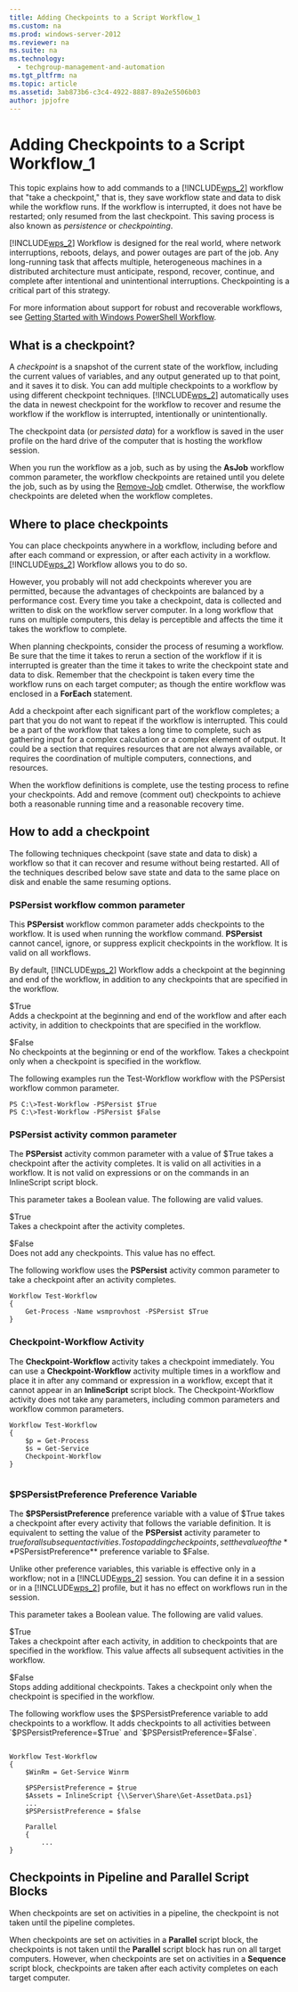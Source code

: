 ```yaml
---
title: Adding Checkpoints to a Script Workflow_1
ms.custom: na
ms.prod: windows-server-2012
ms.reviewer: na
ms.suite: na
ms.technology: 
  - techgroup-management-and-automation
ms.tgt_pltfrm: na
ms.topic: article
ms.assetid: 3ab873b6-c3c4-4922-8887-89a2e5506b03
author: jpjofre
---
```

# Adding Checkpoints to a Script Workflow_1
This topic explains how to add commands to a [!INCLUDE[wps_2](../Token/wps_2_md.md)] workflow that "take a checkpoint," that is, they save workflow state and data to disk while the workflow runs. If the workflow is interrupted, it does not have be restarted; only resumed from the last checkpoint. This saving process is also known as *persistence* or *checkpointing*.  
  
[!INCLUDE[wps_2](../Token/wps_2_md.md)] Workflow is designed for the real world, where network interruptions, reboots, delays, and power outages are part of the job. Any long\-running task that affects multiple, heterogeneous machines in a distributed architecture must anticipate, respond, recover, continue, and complete after intentional and unintentional interruptions. Checkpointing is a critical part of this strategy.  
  
For more information about support for robust and recoverable workflows, see [Getting Started with Windows PowerShell Workflow](../Topic/Getting-Started-with-Windows-PowerShell-Workflow.md).  
  
## What is a checkpoint?  
A *checkpoint* is a snapshot of the current state of the workflow, including the current values of variables, and any output generated up to that point, and it saves it to disk. You can add multiple checkpoints to a workflow by using different checkpoint techniques. [!INCLUDE[wps_2](../Token/wps_2_md.md)] automatically uses the data in newest checkpoint for the workflow to recover and resume the workflow if the workflow is interrupted, intentionally or unintentionally.  
  
The checkpoint data \(or *persisted data*\) for a workflow is saved in the user profile on the hard drive of the computer that is hosting the workflow session.  
  
When you run the workflow as a job, such as by using the **AsJob** workflow common parameter, the workflow checkpoints are retained until you delete the job, such as by using the [Remove\-Job](http://go.microsoft.com/fwlink/?LinkID=113377) cmdlet. Otherwise, the workflow checkpoints are deleted when the workflow completes.  
  
## Where to place checkpoints  
You can place checkpoints anywhere in a workflow, including before and after each command or expression, or after each activity in a workflow. [!INCLUDE[wps_2](../Token/wps_2_md.md)] Workflow allows you to do so.  
  
However, you probably will not add checkpoints wherever you are permitted, because the advantages of checkpoints are balanced by a performance cost. Every time you take a checkpoint, data is collected and written to disk on the workflow server computer. In a long workflow that runs on multiple computers, this delay is perceptible and affects the time it takes the workflow to complete.  
  
When planning checkpoints, consider the process of resuming a workflow. Be sure that the time it takes to rerun a section of the workflow if it is interrupted is greater than the time it takes to write the checkpoint state and data to disk. Remember that the checkpoint is taken every time the workflow runs on each target computer; as though the entire workflow was enclosed in a **ForEach** statement.  
  
Add a checkpoint after each significant part of the workflow completes; a part that you do not want to repeat if the workflow is interrupted. This could be a part of the workflow that takes a long time to complete, such as gathering input for a complex calculation or a complex element of output. It could be a section that requires resources that are not always available, or requires the coordination of multiple computers, connections, and resources.  
  
When the workflow definitions is complete, use the testing process to  refine your checkpoints. Add and remove \(comment out\) checkpoints to achieve both a reasonable running time and a reasonable recovery time.  
  
## How to add a checkpoint  
The following techniques checkpoint \(save state and data to disk\) a workflow so that it can recover and resume without being restarted. All of the techniques described below save state and data to the same place on disk and enable the same resuming options.  
  
### PSPersist workflow common parameter  
This **PSPersist** workflow common parameter adds checkpoints to the workflow. It is used when running the workflow command. **PSPersist** cannot cancel, ignore, or suppress explicit checkpoints in the workflow. It is valid on all workflows.  
  
By default, [!INCLUDE[wps_2](../Token/wps_2_md.md)] Workflow adds a checkpoint at the beginning and end of the workflow, in addition to any checkpoints that are specified in the workflow.  
  
$True  
Adds a checkpoint at the beginning and end of the workflow and after each activity, in addition to checkpoints that are specified in the workflow.  
  
$False  
No checkpoints at the beginning or end of the workflow. Takes a checkpoint only when a checkpoint is specified in the workflow.  
  
The following examples run the Test\-Workflow workflow with the PSPersist workflow common parameter.  
  
```  
PS C:\>Test-Workflow -PSPersist $True  
PS C:\>Test-Workflow -PSPersist $False  
```  
  
### PSPersist activity common parameter  
The **PSPersist** activity common parameter with a value of $True takes a checkpoint after the activity completes. It is valid on all activities in a workflow. It is not valid on expressions or on the commands in an InlineScript script block.  
  
This parameter takes a Boolean value. The following are valid values.  
  
$True  
Takes a checkpoint after the activity completes.  
  
$False  
Does not add any checkpoints. This value has no effect.  
  
The following workflow uses the **PSPersist** activity common parameter to take a checkpoint after an activity completes.  
  
```  
Workflow Test-Workflow  
{  
    Get-Process -Name wsmprovhost -PSPersist $True  
}  
```  
  
### Checkpoint\-Workflow Activity  
The **Checkpoint\-Workflow** activity takes a checkpoint immediately. You can use a **Checkpoint\-Workflow** activity multiple times in a workflow and place it in after any command or expression in a workflow, except that it cannot appear in an **InlineScript** script block. The Checkpoint\-Workflow activity does not take any parameters, including common parameters and workflow common parameters.  
  
```  
Workflow Test-Workflow  
{  
    $p = Get-Process  
    $s = Get-Service  
    Checkpoint-Workflow  
}  
  
```  
  
### $PSPersistPreference Preference Variable  
The **$PSPersistPreference** preference variable with a value of $True takes a checkpoint after every activity that follows the variable definition. It is equivalent to setting the value of the **PSPersist** activity parameter to $true for all subsequent activities. To stop adding checkpoints, set the value of the **$PSPersistPreference** preference variable to $False.  
  
Unlike other preference variables, this variable is effective only in a workflow; not in a [!INCLUDE[wps_2](../Token/wps_2_md.md)] session. You can define it in a session or in a [!INCLUDE[wps_2](../Token/wps_2_md.md)] profile, but it has no effect on workflows run in the session.  
  
This parameter takes a Boolean value. The following are valid values.  
  
$True  
Takes a checkpoint after each activity, in addition to checkpoints that are specified in the workflow. This value affects all subsequent activities in the workflow.  
  
$False  
Stops adding additional checkpoints. Takes a checkpoint only when the checkpoint is specified in the workflow.  
  
The following workflow uses the $PSPersistPreference variable to add checkpoints to a workflow. It adds checkpoints to all activities between `$PSPersistPreference=$True` and `$PSPersistPreference=$False`.  
  
```  
  
Workflow Test-Workflow  
{  
    $WinRm = Get-Service Winrm  
  
    $PSPersistPreference = $true  
    $Assets = InlineScript {\\Server\Share\Get-AssetData.ps1}  
    ...  
    $PSPersistPreference = $false  
  
    Parallel  
    {  
        ...          
}  
```  
  
## Checkpoints in Pipeline and Parallel Script Blocks  
When checkpoints are set on activities in a pipeline, the checkpoint is not taken until the pipeline completes.  
  
When checkpoints are set on activities in a **Parallel** script block, the checkpoints is not taken until the **Parallel** script block has run on all target computers. However, when checkpoints are set on activities in a **Sequence** script block, checkpoints are taken after each activity completes on each target computer.  
  
